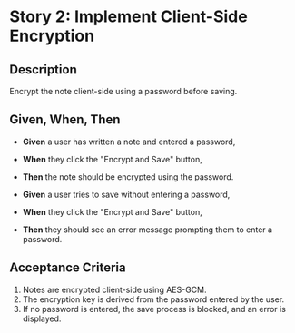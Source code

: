 # Story 2: Implement Client-Side Encryption

## Description

Encrypt the note client-side using a password before saving.

## Given, When, Then

-   **Given** a user has written a note and entered a password,
-   **When** they click the "Encrypt and Save" button,
-   **Then** the note should be encrypted using the password.

-   **Given** a user tries to save without entering a password,
-   **When** they click the "Encrypt and Save" button,
-   **Then** they should see an error message prompting them to enter a password.

## Acceptance Criteria

1. Notes are encrypted client-side using AES-GCM.
2. The encryption key is derived from the password entered by the user.
3. If no password is entered, the save process is blocked, and an error is displayed.

